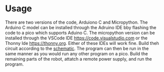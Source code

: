 # Usage
There are two versions of the code, Arduiono C and Micropython. The Arduino C model can be installed through the Adruino IDE bby flashing the code to a pico which supports Aduino C. The micropython version can be installed through the VSCode IDE https://code.visualstudio.com or the  Thonny Ide https://thonny.org. Either of these IDEs will work fine. Build theh circuit according to the [schematic](schematic.png). The program can then be run in the same manner as you would run any other program on a pico. Build the remaining parts of the robot, attatch a remote power supply, and run the program.
